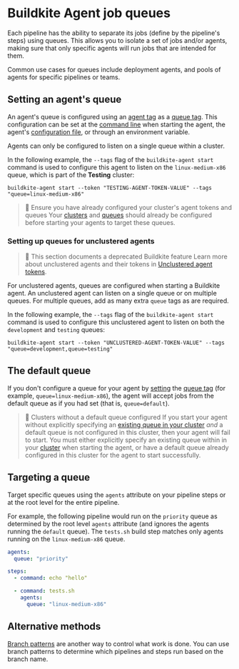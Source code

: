 # Buildkite Agent job queues

Each pipeline has the ability to separate its jobs (define by the pipeline's steps) using queues. This allows you to isolate a set of jobs and/or agents, making sure that only specific agents will run jobs that are intended for them.

Common use cases for queues include deployment agents, and pools of agents for specific pipelines or teams.

## Setting an agent's queue

An agent's queue is configured using an [agent tag](/docs/agent/v3/cli-start#setting-tags) as a [queue tag](/docs/agent/v3/cli-start#the-queue-tag). This configuration can be set at the [command line](/docs/agent/v3/cli-start) when starting the agent, the agent's [configuration file](/docs/agent/v3/configuration), or through an environment variable.

Agents can only be configured to listen on a single queue within a cluster.

In the following example, the `--tags` flag of the `buildkite-agent start` command is used to configure this agent to listen on the `linux-medium-x86` queue, which is part of the **Testing** cluster:

```
buildkite-agent start --token "TESTING-AGENT-TOKEN-VALUE" --tags "queue=linux-medium-x86"
```

> 📘 Ensure you have already configured your cluster's agent tokens and queues
> Your [clusters](/docs/pipelines/clusters/manage-clusters) and [queues](/docs/pipelines/clusters/manage-queues) should already be configured before starting your agents to target these queues.

### Setting up queues for unclustered agents

> 🚧 This section documents a deprecated Buildkite feature
> Learn more about unclustered agents and their tokens in [Unclustered agent tokens](/docs/agent/v3/unclustered-tokens).

For unclustered agents, queues are configured when starting a Buildkite agent. An unclustered agent can listen on a single queue or on multiple queues. For multiple queues, add as many extra `queue` tags as are required.

In the following example, the `--tags` flag of the `buildkite-agent start` command is used to configure this unclustered agent to listen on both the `development` and `testing` queues:

```
buildkite-agent start --token "UNCLUSTERED-AGENT-TOKEN-VALUE" --tags "queue=development,queue=testing"
```

## The default queue

If you don't configure a queue for your agent by [setting](/docs/agent/v3/cli-start#setting-tags) the [queue tag](/docs/agent/v3/cli-start#the-queue-tag) (for example, `queue=linux-medium-x86`), the agent will accept jobs from the default queue as if you had set (that is, `queue=default`).

> 📘 Clusters without a default queue configured
> If you start your agent without explicitly specifying an [existing queue in your cluster](/docs/pipelines/clusters/manage-queues#setting-up-queues) _and_ a default queue is not configured in this cluster, then your agent will fail to start.
> You must either explicitly specify an existing queue within in your [cluster](/docs/pipelines/clusters/manage-clusters) when starting the agent, or have a default queue already configured in this cluster for the agent to start successfully.

## Targeting a queue

Target specific queues using the `agents` attribute on your pipeline steps or at the root level for the entire pipeline.

For example, the following pipeline would run on the `priority` queue as determined by the root level `agents` attribute (and ignores the agents running the `default` queue). The `tests.sh` build step matches only agents running on the `linux-medium-x86` queue.

```yaml
agents:
  queue: "priority"

steps:
  - command: echo "hello"

  - command: tests.sh
    agents:
      queue: "linux-medium-x86"
```

## Alternative methods

[Branch patterns](/docs/pipelines/configure/workflows/branch-configuration) are another way to control what work is done. You can use branch patterns to determine which pipelines and steps run based on the branch name.
